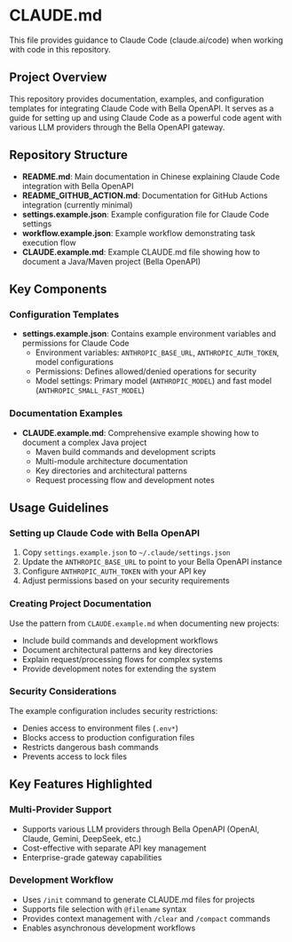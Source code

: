 # CLAUDE.md

This file provides guidance to Claude Code (claude.ai/code) when working with code in this repository.

## Project Overview

This repository provides documentation, examples, and configuration templates for integrating Claude Code with Bella OpenAPI. It serves as a guide for setting up and using Claude Code as a powerful code agent with various LLM providers through the Bella OpenAPI gateway.

## Repository Structure

- **README.md**: Main documentation in Chinese explaining Claude Code integration with Bella OpenAPI
- **README_GITHUB_ACTION.md**: Documentation for GitHub Actions integration (currently minimal)
- **settings.example.json**: Example configuration file for Claude Code settings
- **workflow.example.json**: Example workflow demonstrating task execution flow
- **CLAUDE.example.md**: Example CLAUDE.md file showing how to document a Java/Maven project (Bella OpenAPI)

## Key Components

### Configuration Templates
- **settings.example.json**: Contains example environment variables and permissions for Claude Code
  - Environment variables: `ANTHROPIC_BASE_URL`, `ANTHROPIC_AUTH_TOKEN`, model configurations
  - Permissions: Defines allowed/denied operations for security
  - Model settings: Primary model (`ANTHROPIC_MODEL`) and fast model (`ANTHROPIC_SMALL_FAST_MODEL`)

### Documentation Examples
- **CLAUDE.example.md**: Comprehensive example showing how to document a complex Java project
  - Maven build commands and development scripts
  - Multi-module architecture documentation
  - Key directories and architectural patterns
  - Request processing flow and development notes

## Usage Guidelines

### Setting up Claude Code with Bella OpenAPI
1. Copy `settings.example.json` to `~/.claude/settings.json`
2. Update the `ANTHROPIC_BASE_URL` to point to your Bella OpenAPI instance
3. Configure `ANTHROPIC_AUTH_TOKEN` with your API key
4. Adjust permissions based on your security requirements

### Creating Project Documentation
Use the pattern from `CLAUDE.example.md` when documenting new projects:
- Include build commands and development workflows
- Document architectural patterns and key directories
- Explain request/processing flows for complex systems
- Provide development notes for extending the system

### Security Considerations
The example configuration includes security restrictions:
- Denies access to environment files (`.env*`)
- Blocks access to production configuration files
- Restricts dangerous bash commands
- Prevents access to lock files

## Key Features Highlighted

### Multi-Provider Support
- Supports various LLM providers through Bella OpenAPI (OpenAI, Claude, Gemini, DeepSeek, etc.)
- Cost-effective with separate API key management
- Enterprise-grade gateway capabilities

### Development Workflow
- Uses `/init` command to generate CLAUDE.md files for projects
- Supports file selection with `@filename` syntax
- Provides context management with `/clear` and `/compact` commands
- Enables asynchronous development workflows